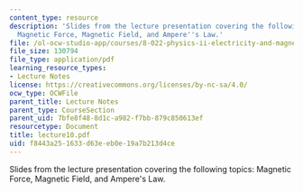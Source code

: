 ```yaml
---
content_type: resource
description: 'Slides from the lecture presentation covering the following topics:
  Magnetic Force, Magnetic Field, and Ampere''s Law.'
file: /ol-ocw-studio-app/courses/8-022-physics-ii-electricity-and-magnetism-fall-2004/f8443a251633d63eeb0e19a7b213d4ce_lecture10.pdf
file_size: 130794
file_type: application/pdf
learning_resource_types:
- Lecture Notes
license: https://creativecommons.org/licenses/by-nc-sa/4.0/
ocw_type: OCWFile
parent_title: Lecture Notes
parent_type: CourseSection
parent_uid: 7bfe8f48-8d1c-a982-f7bb-879c850613ef
resourcetype: Document
title: lecture10.pdf
uid: f8443a25-1633-d63e-eb0e-19a7b213d4ce
---
```

Slides from the lecture presentation covering the following topics: Magnetic Force, Magnetic Field, and Ampere's Law.